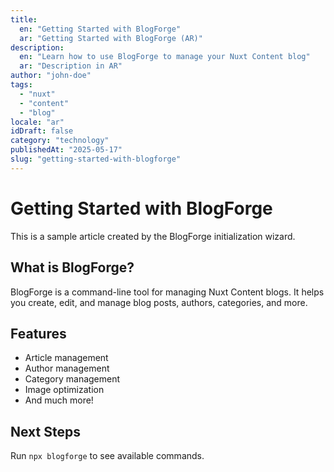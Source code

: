 ```yaml
---
title:
  en: "Getting Started with BlogForge"
  ar: "Getting Started with BlogForge (AR)"
description:
  en: "Learn how to use BlogForge to manage your Nuxt Content blog"
  ar: "Description in AR"
author: "john-doe"
tags:
  - "nuxt"
  - "content"
  - "blog"
locale: "ar"
idDraft: false
category: "technology"
publishedAt: "2025-05-17"
slug: "getting-started-with-blogforge"
---
```


# Getting Started with BlogForge

This is a sample article created by the BlogForge initialization wizard.

## What is BlogForge?

BlogForge is a command-line tool for managing Nuxt Content blogs. It helps you create,
edit, and manage blog posts, authors, categories, and more.

## Features

- Article management
- Author management
- Category management
- Image optimization
- And much more!

## Next Steps

Run `npx blogforge` to see available commands.
